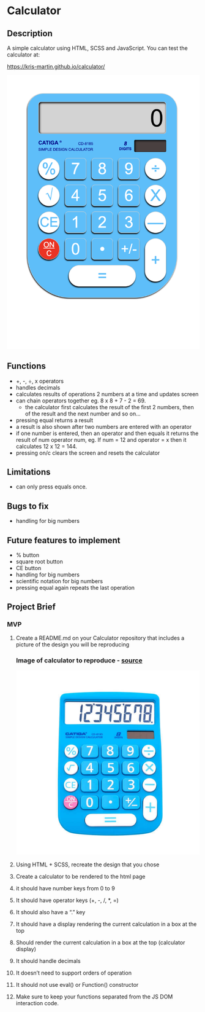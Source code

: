 # Calculator

## Description

A simple calculator using HTML, SCSS and JavaScript. You can test the calculator at:

https://kris-martin.github.io/calculator/

![Calculator UI](./assets/calculator-ui.png)

## Functions

- +, -, ÷, x operators
- handles decimals
- calculates results of operations 2 numbers at a time and updates screen
- can chain operators together eg. 8 x 8 + 7 - 2 = 69.
  - the calculator first calculates the result of the first 2 numbers, then of the result and the next number and so on...
- pressing equal returns a result
- a result is also shown after two numbers are entered with an operator
- if one number is entered, then an operator and then equals it returns the result of num operator num, eg. If num = 12 and operator = x then it calculates 12 x 12 = 144.
- pressing on/c clears the screen and resets the calculator

## Limitations

- can only press equals once.

## Bugs to fix

- handling for big numbers

## Future features to implement

- % button
- square root button
- CE button
- handling for big numbers
- scientific notation for big numbers
- pressing equal again repeats the last operation

## Project Brief

### MVP

1.  Create a README.md on your Calculator repository that includes a picture of the design you will be reproducing

    ### Image of calculator to reproduce - [source](https://auspowers.com/products/catiga-cd-8185-office-and-home-style-calculator-8-digit-lcd-display-suitable-for-desk-and-on-the-move-use-blue-blue?variant=41366022422708)

    ![Picture of calculator](./assets/calculator-resized.jpeg)

1.  Using HTML + SCSS, recreate the design that you chose
1.  Create a calculator to be rendered to the html page
1.  it should have number keys from 0 to 9
1.  It should have operator keys (+, -, /, \*, =)
1.  It should also have a “.” key
1.  It should have a display rendering the current calculation in a box at the top
1.  Should render the current calculation in a box at the top (calculator display)
1.  It should handle decimals
1.  It doesn’t need to support orders of operation
1.  It should not use eval() or Function() constructor
1.  Make sure to keep your functions separated from the JS DOM interaction code.
